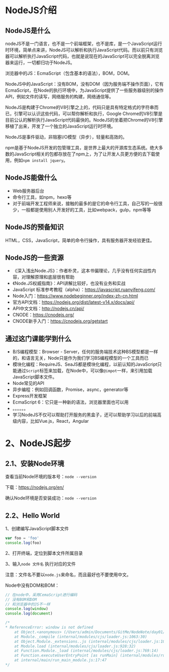 # NodeJS介绍

## NodeJS是什么

nodeJS不是一门语言，也不是一个前端框架，也不是库，是一个JavaScript运行时环境，简单点来讲，NodeJS可以解析和执行JavaScript代码。而以前只有浏览器可以解析执行JavaScript代码，也就是说现在的JavaScript可以完全脱离浏览器来运行，一切都归功于NodeJS。

浏览器中的JS：EcmaScript（包含基本的语法），BOM，DOM。

NodeJS中的JavaScript：没有BOM，没有DOM（因为服务端不操作页面），它有EcmaScript，在Node的执行环境中，为JavaScript提供了一些服务器级别的操作API，例如文件的读写，网络服务的构建，网络通信等。

NodeJS是构建于Chrome的V8引擎之上的，代码只是具有特定格式的字符串而已，引擎可以认识这些代码，可以帮你解析和执行，Google Chrome的V8引擎是目前公认的解析执行JavaScript代码最快的。NodeJS的坐着把Chrome的V8引擎移植了出来，开发了一个独立的JavaScript运行时环境。

NodeJS是事件驱动，非阻塞I/O模型（异步），轻量和高效的。

npm是基于NodeJS开发的包管理工具，是世界上最大的开源库生态系统。绝大多数的JavaScript相关的包都存放在了npm上，为了让开发人员更方便的去下载使用，例如`npm install jquery`。

## NodeJS能做什么

- Web服务器后台
- 命令行工具，如npm，hexo等
- 对于前端开发工程师来说，接触的最多的是它的命令行工具，自己写的一般很少，一般都是使用别人开发好的工具，比如webpack，gulp，npm等等

## NodeJS的预备知识

HTML，CSS，JavaScript，简单的命令行操作，具有服务器开发经验更佳。

## NodeJS的一些资源

- 《深入浅出Node.JS》：作者朴灵，这本书偏理论，几乎没有任何实战性内容，对理解原理和底层很有帮助
- 《Node.JS权威指南》：API讲解比较好，也没有业务和实战
- JavaScript 标准参考教程（alpha）：https://javascript.ruanyifeng.com/
- Node入门：https://www.nodebeginner.org/index-zh-cn.html
- 官方API文档：https://nodejs.org/dist/latest-v14.x/docs/api/
- API中文文档：http://nodejs.cn/api/
- CNODE：https://cnodejs.org/
- CNODE新手入门：https://cnodejs.org/getstart

## 通过这门课能学到什么

- B/S编程模型：Browser - Server，任何的服务端技术这种BS模型都是一样的，和语言无关，Node只是作为我们学习BS编程模型的一个工具而已
- 模块化编程：RequireJS、SeaJS都是模块化编程，以前认知的JavaScript只能通过`Script`标签来加载，在Node中，可以像`@impot`一样，来引用加载JavaScript脚本文件。
- Node常见的API
- 异步编程：例如回调函数，Promise，async，generator等
- Express开发框架
- EcmaScript 6：它只是一种新的语法，浏览器里面也可以用
- 。。。。。。
- 学习NodeJS不仅可以帮助打开服务的黑盒子，还可以帮助学习以后的前端高级内容，比如Vue.js，React，Angular

# 2、NodeJS起步

## 2.1、安装Node环境

查看当前Node环境的版本号：`node --version`

下载：https://nodejs.org/en/

确认Node环境是否安装成功：`node --version`

## 2.2、Hello World

1、创建编写JavaScript脚本文件

```javascript
var foo = 'foo'
console.log(foo)
```

2、打开终端，定位到脚本文件所属目录

3、输入`node 文件名` 执行对应的文件

注意：文件名不要以`node.js`来命名，而且最好也不要使用中文。

Node中没有DOM和BOM：

```javascript
// 在node中，采用CemaScript进行编码
// 没有BOM和DOM
// 和浏览器中的JS不一样
console.log(window)
console.log(document)

/*
* ReferenceError: window is not defined
    at Object.<anonymous> (/Users/admin/Documents/GitMe/NodeNote/day01/src/01-没有bom和dom.js:1:13)
    at Module._compile (internal/modules/cjs/loader.js:1063:30)
    at Object.Module._extensions..js (internal/modules/cjs/loader.js:1092:10)
    at Module.load (internal/modules/cjs/loader.js:928:32)
    at Function.Module._load (internal/modules/cjs/loader.js:769:14)
    at Function.executeUserEntryPoint [as runMain] (internal/modules/run_main.js:72:12)
    at internal/main/run_main_module.js:17:47
*/

```

















